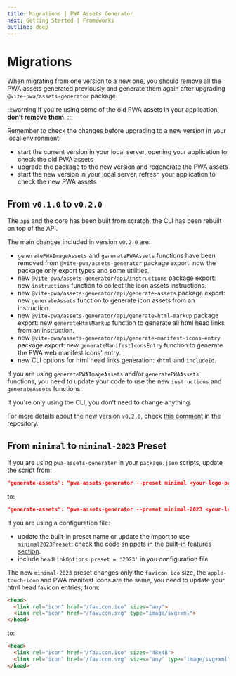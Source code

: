 ```yaml
---
title: Migrations | PWA Assets Generator
next: Getting Started | Frameworks
outline: deep
---
```


# Migrations

When migrating from one version to a new one, you should remove all the PWA assets generated previously and generate them again after upgrading `@vite-pwa/assets-generator` package.

:::warning
If you're using some of the old PWA assets in your application, **don't remove them**.
:::

Remember to check the changes before upgrading to a new version in your local environment:
- start the current version in your local server, opening your application to check the old PWA assets
- upgrade the package to the new version and regenerate the PWA assets
- start the new version in your local server, refresh your application to check the new PWA assets

## From `v0.1.0` to `v0.2.0`

The `api` and the core has been built from scratch, the CLI has been rebuilt on top of the API.

The main changes included in version `v0.2.0` are:
- `generatePWAImageAssets` and  `generatePWAAssets` functions have been removed from `@vite-pwa/assets-generator` package export: now the package only export types and some utilities.
- new `@vite-pwa/assets-generator/api/instructions` package export: new `instructions` function to collect the icon assets instructions.
- new `@vite-pwa/assets-generator/api/generate-assets` package export: new `generateAssets` function to generate icon assets from an instruction.
- new `@vite-pwa/assets-generator/api/generate-html-markup` package export: new `generateHtmlMarkup` function to generate all html head links from an instruction.
- new `@vite-pwa/assets-generator/api/generate-manifest-icons-entry` package export: new `generateManifestIconsEntry` function to generate the PWA web manifest icons' entry.
- new CLI options for html head links generation: `xhtml` and `includeId`.

If you are using `generatePWAImageAssets` and/or `generatePWAAssets` functions, you need to update your code to use the new `instructions` and `generateAssets` functions.

If you're only using the CLI, you don't need to change anything.

For more details about the new version `v0.2.0`, check [this comment](https://github.com/vite-pwa/assets-generator/issues/20#issuecomment-1848382903) in the repository.

## From `minimal` to `minimal-2023` Preset

If you are using `pwa-assets-generator` in your `package.json` scripts, update the script from:
```json
"generate-assets": "pwa-assets-generator --preset minimal <your-logo-path>"
```
to:
```json
"generate-assets": "pwa-assets-generator --preset minimal-2023 <your-logo-path>"
```

If you are using a configuration file:
- update the built-in preset name or update the import to use `minimal2023Preset`: check the code snippets in the [built-in features section](/assets-generator/cli#built-in-features).
- include `headLinkOptions.preset = '2023'` in you configuration file

The new `minimal-2023` preset changes only the `favicon.ico` size, the `apple-touch-icon` and PWA manifest icons are the same, you need to update your html head favicon entries, from:
```html
<head>
  <link rel="icon" href="/favicon.ico" sizes="any">
  <link rel="icon" href="/favicon.svg" type="image/svg+xml">
</head>
```

to:
```html
<head>
  <link rel="icon" href="/favicon.ico" sizes="48x48">
  <link rel="icon" href="/favicon.svg" sizes="any" type="image/svg+xml">
</head>
```
